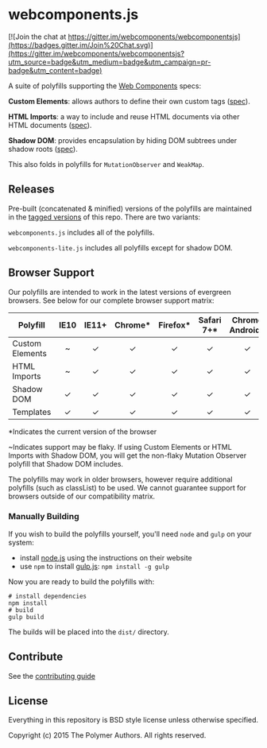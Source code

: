 webcomponents.js
================

[![Join the chat at https://gitter.im/webcomponents/webcomponentsjs](https://badges.gitter.im/Join%20Chat.svg)](https://gitter.im/webcomponents/webcomponentsjs?utm_source=badge&utm_medium=badge&utm_campaign=pr-badge&utm_content=badge)

A suite of polyfills supporting the [Web Components](http://webcomponents.org) specs:

**Custom Elements**: allows authors to define their own custom tags ([spec](https://w3c.github.io/webcomponents/spec/custom/)).

**HTML Imports**: a way to include and reuse HTML documents via other HTML documents ([spec](https://w3c.github.io/webcomponents/spec/imports/)).

**Shadow DOM**: provides encapsulation by hiding DOM subtrees under shadow roots ([spec](https://w3c.github.io/webcomponents/spec/shadow/)).

This also folds in polyfills for `MutationObserver` and `WeakMap`.


## Releases

Pre-built (concatenated & minified) versions of the polyfills are maintained in the [tagged versions](https://github.com/webcomponents/webcomponentsjs/releases) of this repo. There are two variants:

`webcomponents.js` includes all of the polyfills.

`webcomponents-lite.js` includes all polyfills except for shadow DOM.


## Browser Support

Our polyfills are intended to work in the latest versions of evergreen browsers. See below
for our complete browser support matrix:

| Polyfill   | IE10 | IE11+ | Chrome* | Firefox* | Safari 7+* | Chrome Android* | Mobile Safari* |
| ---------- |:----:|:-----:|:-------:|:--------:|:----------:|:---------------:|:--------------:|
| Custom Elements | ~ | ✓ | ✓ | ✓ | ✓ | ✓| ✓ |
| HTML Imports | ~ | ✓ | ✓ | ✓ | ✓| ✓| ✓ |
| Shadow DOM | ✓ | ✓ | ✓ | ✓ | ✓ | ✓ | ✓ |
| Templates | ✓ | ✓ | ✓ | ✓| ✓ | ✓ | ✓ |


*Indicates the current version of the browser

~Indicates support may be flaky. If using Custom Elements or HTML Imports with Shadow DOM,
you will get the non-flaky Mutation Observer polyfill that Shadow DOM includes.

The polyfills may work in older browsers, however require additional polyfills (such as classList)
to be used. We cannot guarantee support for browsers outside of our compatibility matrix.


### Manually Building

If you wish to build the polyfills yourself, you'll need `node` and `gulp` on your system:

 * install [node.js](http://nodejs.org/) using the instructions on their website
 * use `npm` to install [gulp.js](http://gulpjs.com/): `npm install -g gulp`

Now you are ready to build the polyfills with:

    # install dependencies
    npm install
    # build
    gulp build

The builds will be placed into the `dist/` directory.

## Contribute

See the [contributing guide](CONTRIBUTING.md)

## License

Everything in this repository is BSD style license unless otherwise specified.

Copyright (c) 2015 The Polymer Authors. All rights reserved.
